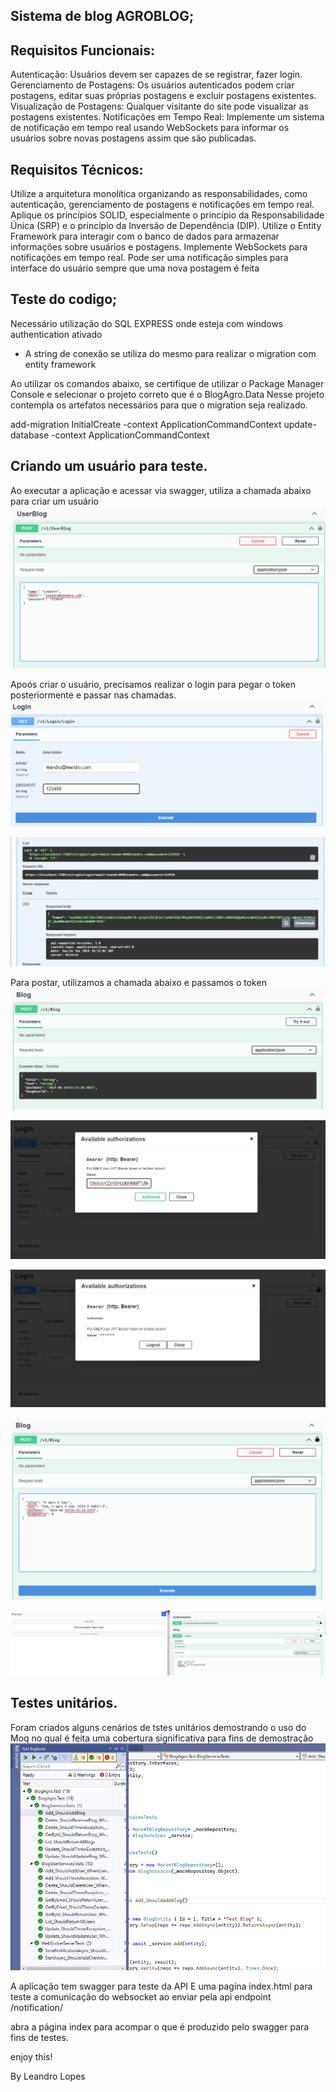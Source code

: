 ## Sistema de blog AGROBLOG;

## Requisitos Funcionais:

Autenticação: Usuários devem ser capazes de se registrar, fazer login.
Gerenciamento de Postagens: Os usuários autenticados podem criar postagens, editar suas
próprias postagens e excluir postagens existentes.
Visualização de Postagens: Qualquer visitante do site pode visualizar as postagens existentes.
Notificações em Tempo Real: Implemente um sistema de notificação em tempo real usando
WebSockets para informar os usuários sobre novas postagens assim que são publicadas.

## Requisitos Técnicos:

Utilize a arquitetura monolítica organizando as responsabilidades, como autenticação,
gerenciamento de postagens e notificações em tempo real.
Aplique os princípios SOLID, especialmente o princípio da Responsabilidade Única (SRP) e o
princípio da Inversão de Dependência (DIP).
Utilize o Entity Framework para interagir com o banco de dados para armazenar informações
sobre usuários e postagens.
Implemente WebSockets para notificações em tempo real. Pode ser uma notificação simples
para interface do usuário sempre que uma nova postagem é feita

## Teste do codigo;

Necessário utilização do SQL EXPRESS onde esteja com windows authentication ativado
-   A string de conexão se utiliza do mesmo para realizar o migration com entity framework

Ao utilizar os comandos abaixo, se certifique de utilizar o Package Manager Console e selecionar o projeto correto que é o BlogAgro.Data
Nesse projeto contempla os artefatos necessários para que o migration seja realizado.

add-migration InitialCreate -context ApplicationCommandContext
update-database -context ApplicationCommandContext

## Criando um usuário para teste.
Ao executar a aplicação e acessar via swagger, utiliza a chamada abaixo para criar um usuário
![alt text](image.png)

Apoós criar o usuário, precisamos realizar o login para pegar o token posteriormente e passar nas chamadas.
![alt text](image-1.png)

![alt text](image-2.png)

Para postar, utilizamos a chamada abaixo e passamos o token
![alt text](image-3.png)

![alt text](image-4.png)

![alt text](image-5.png)

![alt text](image-6.png)

![alt text](image-7.png)

## Testes unitários.
Foram criados alguns cenários de tstes unitários demostrando o uso do Moq no qual é feita
uma cobertura significativa para fins de demostração
![alt text](image-8.png)

A aplicação tem swagger para teste da API 
E uma pagina index.html para teste a comunicação do websocket 
ao enviar pela api  endpoint /notification/ 

abra a página index para acompar o que é produzido pelo swagger para fins de testes.

enjoy this!

By Leandro Lopes
